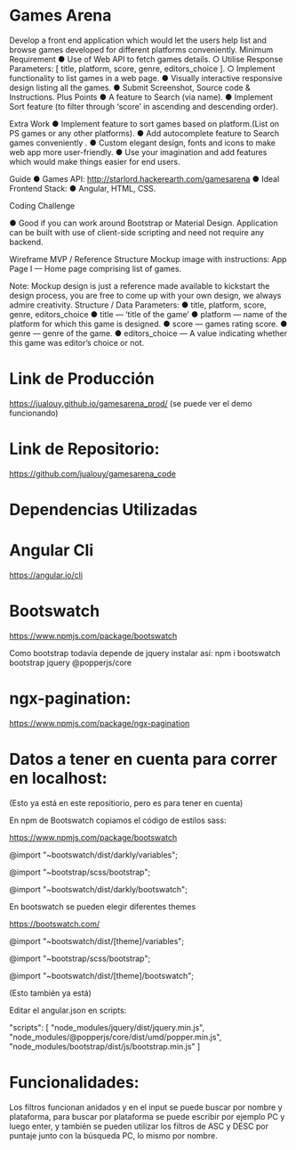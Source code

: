 # Games Arena

Develop a front end application which would let the users help list and browse
games developed for different platforms conveniently.
Minimum Requirement
● Use of Web API to fetch games details.
○ Utilise Response Parameters:
[ title, platform, score, genre, editors_choice ].
○ Implement functionality to list games in a web page.
● Visually interactive responsive design listing all the games.
● Submit Screenshot, Source code & Instructions.
Plus Points
● A feature to Search (via name).
● Implement Sort feature (to filter through ‘score’ in ascending and descending
order).

Extra Work
● Implement feature to sort games based on platform.(List on PS games or any
other platforms).
● Add autocomplete feature to Search games conveniently .
● Custom elegant design, fonts and icons to make web app more user-friendly.
● Use your imagination and add features which would make things easier for
end users.

Guide
● Games API: http://starlord.hackerearth.com/gamesarena
● Ideal Frontend Stack:
● Angular, HTML, CSS.

Coding Challenge

● Good if you can work around Bootstrap or Material Design.
Application can be built with use of client-side scripting and need not require any
backend.

Wireframe MVP / Reference Structure
Mockup image with instructions:
App Page I — Home page comprising list of games.

Note: Mockup design is just a reference made available to kickstart the design
process, you are free to come up with your own design, we always admire creativity.
Structure / Data Parameters:
● title, platform, score, genre, editors_choice
● title — ‘title of the game’
● platform — name of the platform for which this game is designed.
● score — games rating score.
● genre — genre of the game.
● editors_choice — A value indicating whether this game was editor’s choice
or not.

# Link de Producción 
https://jualouy.github.io/gamesarena_prod/
(se puede ver el demo funcionando)

# Link de Repositorio:
https://github.com/jualouy/gamesarena_code

# Dependencias Utilizadas

# Angular Cli
https://angular.io/cli

# Bootswatch
https://www.npmjs.com/package/bootswatch

Como bootstrap todavía depende de jquery instalar así:
npm i bootswatch bootstrap jquery @popperjs/core

# ngx-pagination:
https://www.npmjs.com/package/ngx-pagination

# Datos a tener en cuenta para correr en localhost:
(Esto ya está en este repositiorio, pero es para tener en cuenta)

En npm de Bootswatch copiamos el código de estilos sass:

https://www.npmjs.com/package/bootswatch

@import "~bootswatch/dist/darkly/variables";

@import "~bootstrap/scss/bootstrap";

@import "~bootswatch/dist/darkly/bootswatch";

En bootswatch se pueden elegir diferentes themes

https://bootswatch.com/

@import "~bootswatch/dist/[theme]/variables";

@import "~bootstrap/scss/bootstrap";

@import "~bootswatch/dist/[theme]/bootswatch";

(Esto también ya está)

Editar el angular.json en scripts:

"scripts": [
              "node_modules/jquery/dist/jquery.min.js",
              "node_modules/@popperjs/core/dist/umd/popper.min.js",
              "node_modules/bootstrap/dist/js/bootstrap.min.js"
            ]
# Funcionalidades:

Los filtros funcionan anidados y en el input se puede buscar por nombre y plataforma, para buscar por plataforma se puede escribir por ejemplo PC y luego enter, y también se pueden utilizar los filtros de ASC y DESC por puntaje junto con la búsqueda PC, lo mismo por nombre.
